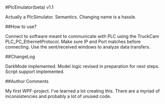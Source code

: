 ﻿#PlcEmulator(beta) v1.1

Actually a PlcSimulator. Semantics. Changing name is a hassle.

##How to use?

Connect to software meant to communicate with PLC using the TruckCam PLC_PC_EthernetProtocol.
Make sure IP and Port matches before connecting. Use the sent/received windows to analyze data transfers.


##ChangeLog

DarkMode implemented.
Model logic revised in preparation for next steps.
Script support implemented.


##Author Comments

My first WPF-project. I've learned a lot creating this. 
There are a myriad of inconsistencies and probably a lot of unused code.
